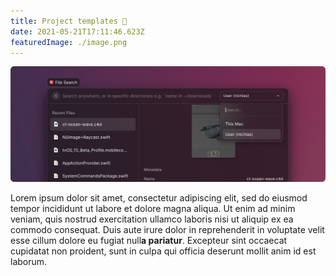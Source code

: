 ```yaml
---
title: Project templates 🎨
date: 2021-05-21T17:11:46.623Z
featuredImage: ./image.png
---
```


![screenshot](./image.png)

Lorem ipsum dolor sit amet, consectetur adipiscing elit, sed do eiusmod tempor incididunt ut labore et dolore magna aliqua. Ut enim ad minim veniam, quis nostrud exercitation ullamco laboris nisi ut aliquip ex ea commodo consequat. Duis aute irure dolor in reprehenderit in voluptate velit esse cillum dolore eu fugiat null**a pariatur**. Excepteur sint occaecat cupidatat non proident, sunt in culpa qui officia deserunt mollit anim id est laborum.
